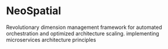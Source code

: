 # NeoSpatial
Revolutionary dimension management framework for automated orchestration and optimized architecture scaling. implementing microservices architecture principles
